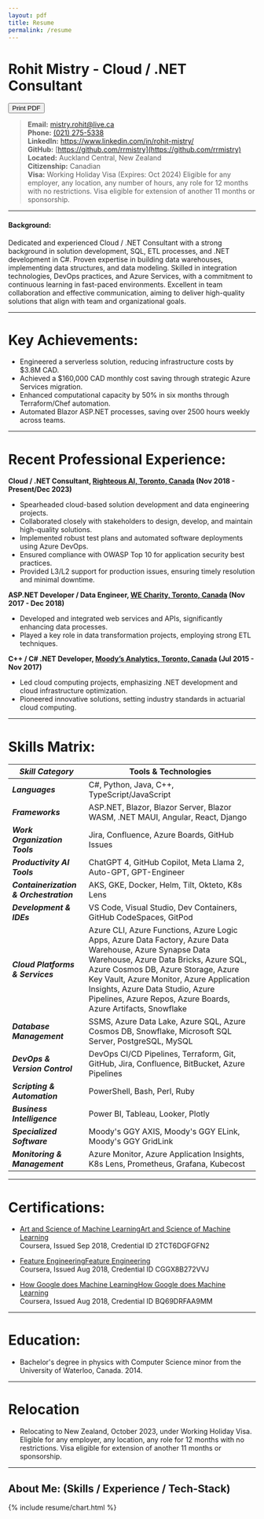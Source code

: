 ```yaml
---
layout: pdf
title: Resume
permalink: /resume
---
```


<div class="grid-container">
  <div class="grid-item">
    <h1>
      <b>Rohit Mistry - Cloud / .NET Consultant</b>
    </h1>
  </div>
  <div class="grid-item grid-item-right">
    <div class="no-print">
      <button class="print-btn">Print PDF</button>
    </div>
  </div>
</div>

> **Email:** [mistry.rohit@live.ca](mailto:mistry.rohit@live.ca)
> <br/>
> **Phone:** [(021) 275-5338](tel:+64212755338)
> <br/>
> **LinkedIn:** <a href="https://www.linkedin.com/in/rohit-mistry/" target="_blank">https://www.linkedin.com/in/rohit-mistry/</a>
> <br/>
> **GitHub:** [https://github.com/rrmistry](https://github.com/rrmistry)
> <br/>
> **Located:** Auckland Central, New Zealand
> <br/>
> **Citizenship:** Canadian
> <br/>
> **Visa:** Working Holiday Visa (Expires: Oct 2024) Eligible for any employer, any location, any number of hours, any role for 12 months with no restrictions. Visa eligible for extension of another 11 months or sponsorship.

<hr />

<h4><b>Background:</b></h4>
Dedicated and experienced Cloud / .NET Consultant with a strong background in solution development, SQL, ETL processes, and .NET development in C#. Proven expertise in building data warehouses, implementing data structures, and data modeling. Skilled in integration technologies, DevOps practices, and Azure Services, with a commitment to continuous learning in fast-paced environments. Excellent in team collaboration and effective communication, aiming to deliver high-quality solutions that align with team and organizational goals.

_____

# Key Achievements:
- Engineered a serverless solution, reducing infrastructure costs by $3.8M CAD.
- Achieved a $160,000 CAD monthly cost saving through strategic Azure Services migration.
- Enhanced computational capacity by 50% in six months through Terraform/Chef automation.
- Automated Blazor ASP.NET processes, saving over 2500 hours weekly across teams.

_____

# Recent Professional Experience:

<b>Cloud / .NET Consultant, <a href="https://www.righteous.ai" target="_blank">Righteous AI, Toronto, Canada</a> (Nov 2018 - Present/Dec 2023)</b>

  - Spearheaded cloud-based solution development and data engineering projects.
  - Collaborated closely with stakeholders to design, develop, and maintain high-quality solutions.
  - Implemented robust test plans and automated software deployments using Azure DevOps.
  - Ensured compliance with OWASP Top 10 for application security best practices.
  - Provided L3/L2 support for production issues, ensuring timely resolution and minimal downtime.

<b>ASP.NET Developer / Data Engineer, <a href="https://www.we.org/en-US/" target="_blank">WE Charity, Toronto, Canada</a> (Nov 2017 - Dec 2018)</b>

  - Developed and integrated web services and APIs, significantly enhancing data processes.
  - Played a key role in data transformation projects, employing strong ETL techniques.

<b>C++ / C# .NET Developer, <a href="https://www.ggy.com/" target="_blank">Moody’s Analytics, Toronto, Canada</a> (Jul 2015 - Nov 2017)</b>

  - Led cloud computing projects, emphasizing .NET development and cloud infrastructure optimization.
  - Pioneered innovative solutions, setting industry standards in actuarial cloud computing.

_____

# Skills Matrix:

| **_Skill Category_** | **Tools & Technologies** |
| ----- | ----- |
| **_Languages_** | C#, Python, Java, C++, TypeScript/JavaScript |
| **_Frameworks_** | ASP.NET, Blazor, Blazor Server, Blazor WASM, .NET MAUI, Angular, React, Django |
| **_Work Organization Tools_** | Jira, Confluence, Azure Boards, GitHub Issues |
| **_Productivity AI Tools_** | ChatGPT 4, GitHub Copilot, Meta Llama 2, Auto-GPT, GPT-Engineer |
| **_Containerization & Orchestration_** | AKS, GKE, Docker, Helm, Tilt, Okteto, K8s Lens |
| **_Development & IDEs_** | VS Code, Visual Studio, Dev Containers, GitHub CodeSpaces, GitPod |
| **_Cloud Platforms & Services_** | Azure CLI, Azure Functions, Azure Logic Apps, Azure Data Factory, Azure Data Warehouse, Azure Synapse Data Warehouse, Azure Data Bricks, Azure SQL, Azure Cosmos DB, Azure Storage, Azure Key Vault, Azure Monitor, Azure Application Insights, Azure Data Studio, Azure Pipelines, Azure Repos, Azure Boards, Azure Artifacts, Snowflake |
| **_Database Management_** | SSMS, Azure Data Lake, Azure SQL, Azure Cosmos DB, Snowflake, Microsoft SQL Server, PostgreSQL, MySQL |
| **_DevOps & Version Control_** | DevOps CI/CD Pipelines, Terraform, Git, GitHub, Jira, Confluence, BitBucket, Azure Pipelines |
| **_Scripting & Automation_** | PowerShell, Bash, Perl, Ruby |
| **_Business Intelligence_** | Power BI, Tableau, Looker, Plotly |
| **_Specialized Software_** | Moody's GGY AXIS, Moody's GGY ELink, Moody's GGY GridLink |
| **_Monitoring & Management_** | Azure Monitor, Azure Application Insights, K8s Lens, Prometheus, Grafana, Kubecost |

_____

# Certifications:

- [Art and Science of Machine LearningArt and Science of Machine Learning](https://www.coursera.org/account/accomplishments/verify/2TCT6DGFGFN2)
  <br/>
  Coursera, Issued Sep 2018, Credential ID 2TCT6DGFGFN2

- [Feature EngineeringFeature Engineering](https://www.coursera.org/account/accomplishments/verify/CGGX8B272VVJ)
  <br/>
  Coursera, Issued Aug 2018, Credential ID CGGX8B272VVJ

- [How Google does Machine LearningHow Google does Machine Learning](https://www.coursera.org/account/accomplishments/verify/BQ69DRFAA9MM)
  <br/>
  Coursera, Issued Aug 2018, Credential ID BQ69DRFAA9MM

_____

# Education:

- Bachelor's degree in physics with Computer Science minor from the University of Waterloo, Canada. 2014.

_____

# Relocation

- Relocating to New Zealand, October 2023, under Working Holiday Visa. Eligible for any employer, any location, any role for 12 months with no restrictions. Visa eligible for extension of another 11 months or sponsorship.

<hr />

<div class="element-to-print">
  <h2>About Me: (Skills / Experience / Tech-Stack)</h2>

  {% include resume/chart.html %}
</div>
